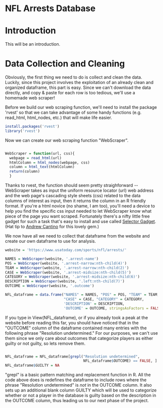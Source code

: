 # NFL Arrests Database

# Introduction

This will be an introduction. 

# Data Collection and Cleaning

Obviously, the first thing we need to do is collect and clean the data. Luckily, since this project involves the exploitation of an already clean and organized dataframe, this part is easy. Since we can't download the data directly, and copy & paste for each row is too tedious, we'll use a homemade web scraper!  

Before we build our web scraping function, we'll need to install the package 'rvest' so that we can take advantage of some handy functions (e.g. read_html, html_nodes, etc.) that will make life easier.

```R
install.packages('rvest')
library('rvest')

```
Now we can create our web scraping function "WebScraper".

```R

WebScraper = function(url, css){
  webpage = read_html(url)
  htmlColumn = html_nodes(webpage, css)
  column = html_text(htmlColumn)
  return(column)
  }

```
Thanks to rvest, the function should seem pretty straighforward -- WebScraper takes as input the uniform resource locator (url) web address and the web page's cascading style sheets (css) related to the data columns of interest as input, then it returns the column in an R friendly format. If you're a html novice (no shame, I am too), you'll need a device to help you find the specific css input needed to let WebScraper know what piece of the page you want scraped. Fortunately there's a nifty little free gadget for such a task that's easy to install and use called [Selector Gadget](https://selectorgadget.com/). (Hat tip to [Andrew Cantino](https://vimeo.com/tectonic) for this lovely gem.)

We now have all we need to collect that dataframe from the website and create our own dataframe to use for analysis. 

```R
website = 'https://www.usatoday.com/sports/nfl/arrests/'

NAMES = WebScraper(website, '.arrest-name')
POS = WebScraper(website, '.arrest-narrow:nth-child(4)')
TEAM = WebScraper(website, '.arrest-narrow:nth-child(2)')
CASE = WebScraper(website, '.arrest-midsize:nth-child(5)')
CATEGORY = WebScraper(website, '.arrest-midsize:nth-child(6)')
DESCRIPTION = WebScraper(website, '.left:nth-child(7)')
OUTCOME = WebScraper(website, '.outcome')

NFL_dataframe = data.frame("NAMES" = NAMES, "POS" = POS, "TEAM" = TEAM,
                           "CASE" = CASE, "CATEGORY" = CATEGORY, 
                           'DESCRIPTION' = DESCRIPTION, 
                           'OUTCOME' = OUTCOME, stringsAsFactors = FALSE)
```

If you type in View(NFL_dataframe), or if you already took a peak at the website before reading this far, you should have noticed that in the "OUTCOME" column of the dataframe contained many entries with the following phrase "Resolution undetermined." For our purposes, we can't use them since we only care about outcomes that categorize players as either guilty or not guilty, so lets remove them.

```R

NFL_dataframe = NFL_dataframe[grepl("Resolution undetermined", 
                                    NFL_dataframe$OUTCOME) == FALSE, ]
NFL_dataframe$GUILTY = NA

```
"grepl" is a basic pattern matching and replacement function in R. All the code above does is redefines the dataframe to include rows where the phrase "Resolution undetermined" is *not* in the OUTCOME column. It also sets up an additional blank column GUILTY which will be used to categorize whether or not a player in the database is guilty based on the description in the OUTCOME column, thus leading us to our next phase of the project.  
